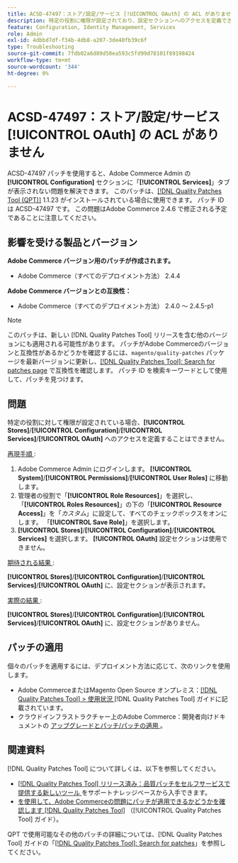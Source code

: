 ```yaml
---
title: ACSD-47497：ストア/設定/サービス [!UICONTROL OAuth] の ACL がありません
description: 特定の役割に権限が設定されており、設定セクションへのアクセスを定義できない場合は、ACSD-47497 パッチを適用して、Adobe Commerceの問題を修正してください。
feature: Configuration, Identity Management, Services
role: Admin
exl-id: 4dbbd7df-f34b-4db8-a207-3de40fb39c6f
type: Troubleshooting
source-git-commit: 7fdb02a6d89d50ea593c5fd99d78101f89198424
workflow-type: tm+mt
source-wordcount: '344'
ht-degree: 0%

---
```


# ACSD-47497：ストア/設定/サービス [!UICONTROL OAuth] の ACL がありません

ACSD-47497 パッチを使用すると、Adobe Commerce Admin の **[!UICONTROL Configuration]** セクションに「**[!UICONTROL Services]**」タブが表示されない問題を解決できます。 このパッチは、[[!DNL Quality Patches Tool (QPT)]](https://experienceleague.adobe.com/en/docs/commerce-operations/tools/quality-patches-tool/quality-patches-tool-to-self-serve-quality-patches) 1.1.23 がインストールされている場合に使用できます。 パッチ ID は ACSD-47497 です。 この問題はAdobe Commerce 2.4.6 で修正される予定であることに注意してください。

## 影響を受ける製品とバージョン

**Adobe Commerce バージョン用のパッチが作成されます。**
* Adobe Commerce（すべてのデプロイメント方法） 2.4.4

**Adobe Commerce バージョンとの互換性：**
* Adobe Commerce（すべてのデプロイメント方法） 2.4.0 ～ 2.4.5-p1

>[!NOTE]
>
>このパッチは、新しい [!DNL Quality Patches Tool] リリースを含む他のバージョンにも適用される可能性があります。 パッチがAdobe Commerceのバージョンと互換性があるかどうかを確認するには、`magento/quality-patches` パッケージを最新バージョンに更新し、[[!DNL Quality Patches Tool]: Search for patches page](https://experienceleague.adobe.com/tools/commerce-quality-patches/index.html) で互換性を確認します。 パッチ ID を検索キーワードとして使用して、パッチを見つけます。

## 問題

特定の役割に対して権限が設定されている場合、**[!UICONTROL Stores]**/**[!UICONTROL Configuration]**/**[!UICONTROL Services]**/**[!UICONTROL OAuth]** へのアクセスを定義することはできません。

<u> 再現手順 </u>:

1. Adobe Commerce Admin にログインします。 **[!UICONTROL System]**/**[!UICONTROL Permissions]**/**[!UICONTROL User Roles]** に移動します。
1. 管理者の役割で「**[!UICONTROL Role Resources]**」を選択し、「**[!UICONTROL Roles Resources]**」の下の「**[!UICONTROL Resource Access]**」を「_カスタム_」に設定して、すべてのチェックボックスをオンにします。 「**[!UICONTROL Save Role]**」を選択します。
1. **[!UICONTROL Stores]**/**[!UICONTROL Configuration]**/**[!UICONTROL Services]** を選択します。 **[!UICONTROL OAuth]** 設定セクションは使用できません。

<u> 期待される結果 </u>:

**[!UICONTROL Stores]**/**[!UICONTROL Configuration]**/**[!UICONTROL Services]**/**[!UICONTROL OAuth]** に、設定セクションが表示されます。

<u> 実際の結果 </u>:

**[!UICONTROL Stores]**/**[!UICONTROL Configuration]**/**[!UICONTROL Services]**/**[!UICONTROL OAuth]** に、設定セクションがありません。

## パッチの適用

個々のパッチを適用するには、デプロイメント方法に応じて、次のリンクを使用します。

* Adobe CommerceまたはMagento Open Source オンプレミス：[[!DNL Quality Patches Tool] > 使用状況 ](/help/tools/quality-patches-tool/usage.md)[!DNL Quality Patches Tool] ガイドに記載されています。
* クラウドインフラストラクチャー上のAdobe Commerce：開発者向けドキュメントの [ アップグレードとパッチ/パッチの適用 ](https://experienceleague.adobe.com/docs/commerce-cloud-service/user-guide/develop/upgrade/apply-patches.html)。

## 関連資料

[!DNL Quality Patches Tool] について詳しくは、以下を参照してください。

* [[!DNL Quality Patches Tool]  リリース済み：品質パッチをセルフサービスで提供する新しいツール ](https://experienceleague.adobe.com/en/docs/commerce-operations/tools/quality-patches-tool/quality-patches-tool-to-self-serve-quality-patches) をサポートナレッジベースから入手できます。
* [ を使用して、Adobe Commerceの問題にパッチが適用できるかどうかを確認します  [!DNL Quality Patches Tool]](/help/tools/quality-patches-tool/patches-available-in-qpt/check-patch-for-magento-issue-with-magento-quality-patches.md) （[!UICONTROL Quality Patches Tool] ガイド）。


QPT で使用可能なその他のパッチの詳細については、[!DNL Quality Patches Tool] ガイドの「[[!DNL Quality Patches Tool]: Search for patches](https://experienceleague.adobe.com/tools/commerce-quality-patches/index.html)」を参照してください。
